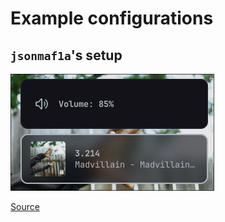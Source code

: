 # Example configurations

## `jsonmaf1a`'s setup

![`jsonmaf1a`'s setup](../images/example-jsonmaf1a.png)

[Source](https://github.com/jsonmaf1a/dots)
